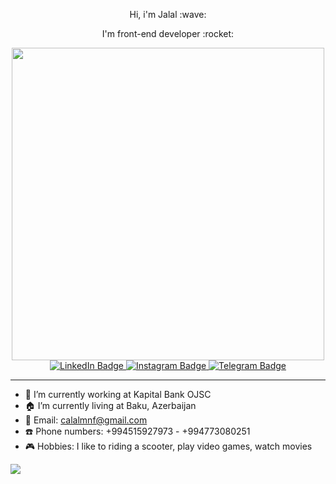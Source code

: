 <div id="header" align="center">
  <p>Hi, i'm Jalal :wave:</p>
  <p>I'm front-end developer :rocket:</p>
  <div>
 <img src="https://media.giphy.com/media/l41lQJIpc7GHzWlry/giphy.gif" width="500"/>
  </div>
  
  <div id="badges">
  <a href="https://www.linkedin.com/in/jalalbmnf">
    <img src="https://img.shields.io/badge/LinkedIn-blue?style=for-the-badge&logo=linkedin&logoColor=white" alt="LinkedIn Badge"/>
  </a>
  <a href="https://www.instagram.com/jalalbmnf/">
    <img src="https://img.shields.io/badge/Instagram-blueviolet?style=for-the-badge&logo=instagram&logoColor=white" alt="Instagram Badge"/>
  </a>
  <a href="https://t.me/jalalbmnf">
    <img src="https://img.shields.io/badge/Telegram-informational?style=for-the-badge&logo=telegram&logoColor=white" alt="Telegram Badge"/>
  </a>
</div>
</div>

<hr/>

- :bank: I’m currently working at Kapital Bank OJSC
- :house: I’m currently living at Baku, Azerbaijan
- :email: Email: calalmnf@gmail.com
- :phone: Phone numbers: +994515927973 - +994773080251
- :video_game: Hobbies: I like to riding a scooter, play video games, watch movies



![](https://komarev.com/ghpvc/?username=jalalbmnf&style=for-the-badge&color=blueviolet&align=center)
